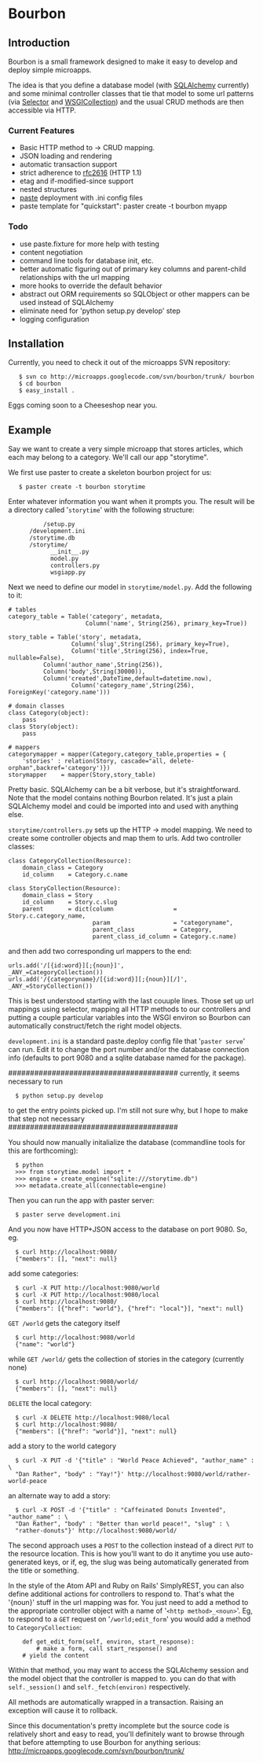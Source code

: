 # Bourbon #

## Introduction ##

Bourbon is a small framework designed to make it easy to develop and
deploy simple microapps.

The idea is that you define a database model (with
[SQLAlchemy](http://sqlalchemy.org/)
currently) and some minimal controller classes that tie that model to
some url patterns (via [Selector](http://lukearno.com/projects/selector/) and [WSGICollection](http://bitworking.org/news/wsgicollection)) and the usual CRUD
methods are then accessible via HTTP.

### Current Features ###

  * Basic HTTP method to -> CRUD mapping.
  * JSON loading and rendering
  * automatic transaction support
  * strict adherence to [rfc2616](http://www.faqs.org/rfcs/rfc2616.html) (HTTP 1.1)
  * etag and if-modified-since support
  * nested structures
  * [paste](http://pythonpaste.org/) deployment with .ini config files
  * paste template for "quickstart": paster create -t bourbon myapp

### Todo ###

  * use paste.fixture for more help with testing
  * content negotiation
  * command line tools for database init, etc.
  * better automatic figuring out of primary key columns and parent-child relationships with the url mapping
  * more hooks to override the default behavior
  * abstract out ORM requirements so SQLObject or other mappers can be used instead of SQLAlchemy
  * eliminate need for 'python setup.py develop' step
  * logging configuration

## Installation ##

Currently, you need to check it out of the microapps SVN repository:

```
   $ svn co http://microapps.googlecode.com/svn/bourbon/trunk/ bourbon
   $ cd bourbon
   $ easy_install .
```

Eggs coming soon to a Cheeseshop near you.

## Example ##

Say we want to create a very simple microapp that stores
articles, which each may belong to a category. We'll call our
app "storytime".

We first use paster to create a skeleton bourbon project for us:

```
   $ paster create -t bourbon storytime
```

Enter whatever information you want when it prompts you. The result
will be a directory called '`storytime`' with the following structure:

```
          /setup.py
	  /development.ini
	  /storytime.db
	  /storytime/
	  	    __init__.py
		    model.py
		    controllers.py
		    wsgiapp.py
```

Next we need to define our model in `storytime/model.py`. Add the
following to it:

```
# tables
category_table = Table('category', metadata,
                      Column('name', String(256), primary_key=True))

story_table = Table('story', metadata,
                  Column('slug',String(256), primary_key=True),
                  Column('title',String(256), index=True, nullable=False),
		  Column('author_name',String(256)),
		  Column('body',String(30000)),
		  Column('created',DateTime,default=datetime.now),
                  Column('category_name',String(256), ForeignKey('category.name')))

# domain classes
class Category(object):
    pass
class Story(object):
    pass

# mappers
categorymapper = mapper(Category,category_table,properties = {
    'stories' : relation(Story, cascade="all, delete-orphan",backref='category')})
storymapper    = mapper(Story,story_table)
```

Pretty basic. SQLAlchemy can be a bit verbose, but it's
straightforward. Note that the model contains nothing Bourbon
related. It's just a plain SQLAlchemy model and could be imported into
and used with anything else.

`storytime/controllers.py` sets up the HTTP -> model mapping. We need to
create some controller objects and map them to urls. Add two
controller classes:

```
class CategoryCollection(Resource):
    domain_class = Category
    id_column    = Category.c.name

class StoryCollection(Resource):
    domain_class = Story
    id_column    = Story.c.slug
    parent       = dict(column                 = Story.c.category_name,
                        param                  = "categoryname",
                        parent_class           = Category,
                        parent_class_id_column = Category.c.name)
```

and then add two corresponding url mappers to the end:

```
urls.add('/[{id:word}][;{noun}]',                   _ANY_=CategoryCollection())
urls.add('/{categoryname}/[{id:word}][;{noun}][/]', _ANY_=StoryCollection())
```

This is best understood starting with the last couuple lines. Those
set up url mappings using selector, mapping all HTTP methods to
our controllers and putting a couple particular variables into the
WSGI environ so Bourbon can automatically construct/fetch the right
model objects.

`development.ini` is a standard paste.deploy config file that
'`paster serve`' can run. Edit it to change the port number and/or the
database connection info (defaults to port 9080 and a sqlite database
named for the package).

#######################################
currently, it seems necessary to run

```
  $ python setup.py develop
```

to get the entry points picked up. I'm still not sure
why, but I hope to make that step not necessary
#######################################

You should now manually initalialize the database (commandline tools
for this are forthcoming):

```
  $ python
  >>> from storytime.model import *
  >>> engine = create_engine("sqlite:///storytime.db")
  >>> metadata.create_all(connectable=engine)
```

Then you can run the app with paster server:

```
  $ paster serve development.ini
```

And you now have HTTP+JSON access to the database on port 9080. So, eg.

```
  $ curl http://localhost:9080/
  {"members": [], "next": null}
```

add some categories:

```
  $ curl -X PUT http://localhost:9080/world
  $ curl -X PUT http://localhost:9080/local
  $ curl http://localhost:9080/
  {"members": [{"href": "world"}, {"href": "local"}], "next": null}
```

`GET /world` gets the category itself

```
  $ curl http://localhost:9080/world
  {"name": "world"}
```

while `GET /world/` gets the collection of stories in the category
(currently none)

```
  $ curl http://localhost:9080/world/
  {"members": [], "next": null}
```

`DELETE` the local category:

```
  $ curl -X DELETE http://localhost:9080/local
  $ curl http://localhost:9080/     
  {"members": [{"href": "world"}], "next": null}
```

add a story to the world category

```
  $ curl -X PUT -d '{"title" : "World Peace Achieved", "author_name" : \
  "Dan Rather", "body" : "Yay!"}' http://localhost:9080/world/rather-world-peace
```

an alternate way to add a story:

```
  $ curl -X POST -d '{"title" : "Caffeinated Donuts Invented", "author_name" : \
  "Dan Rather", "body" : "Better than world peace!", "slug" : \
  "rather-donuts"}' http://localhost:9080/world/
```

The second approach uses a `POST` to the collection instead of a direct
`PUT` to the resource location. This is how you'll want to do it anytime
you use auto-generated keys, or if, eg, the slug was being
automatically generated from the title or something.


In the style of the Atom API and Ruby on Rails' SimplyREST, you can
also define additional actions for controllers to respond to. That's
what the '{noun}' stuff in the url mapping was for. You just need to
add a method to the appropriate controller object with a name of
'`<http method>_<noun>`'. Eg, to respond to a `GET` request on
'`/world;edit_form`' you would add a method to `CategoryCollection`:

```
    def get_edit_form(self, environ, start_response):
        # make a form, call start_response() and
	# yield the content
```

Within that method, you may want to access the SQLAlchemy session and
the model object that the controller is mapped to. you can do that
with `self._session()` and `self._fetch(environ)` respectively.

All methods are automatically wrapped in a transaction. Raising an
exception will cause it to rollback.

Since this documentation's pretty incomplete but the source code is relatively short and easy to read, you'll definitely want to browse through that before attempting to use Bourbon for anything serious: http://microapps.googlecode.com/svn/bourbon/trunk/